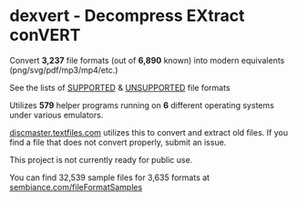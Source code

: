 # dexvert - **D**ecompress **EX**tract con**VERT**
Convert **3,237** file formats (out of **6,890** known) into modern equivalents (png/svg/pdf/mp3/mp4/etc.)

See the lists of [SUPPORTED](SUPPORTED.md) & [UNSUPPORTED](UNSUPPORTED.md) file formats

Utilizes **579** helper programs running on **6** different operating systems under various emulators.

[discmaster.textfiles.com](http://discmaster.textfiles.com/) utilizes this to convert and extract old files. If you find a file that does not convert properly, submit an issue.

This project is not currently ready for public use.

You can find 32,539 sample files for 3,635 formats at [sembiance.com/fileFormatSamples](https://sembiance.com/fileFormatSamples/)
